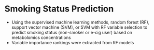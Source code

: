 # Smoking Status Prediction
- Using the supervised machine learning methods, random forest (RF), support vector machine (SVM), or SVM with RF variable selection to predict smoking status (non-smoker or e-cig user) based on metabolomics concentrations
- Variable importance rankings were extracted from RF models

